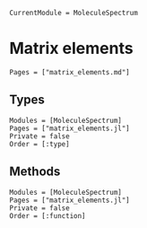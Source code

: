 ```@meta
CurrentModule = MoleculeSpectrum
```

# Matrix elements

```@index
Pages = ["matrix_elements.md"]
```

## Types
```@autodocs
Modules = [MoleculeSpectrum]
Pages = ["matrix_elements.jl"]
Private = false
Order = [:type]
```

## Methods
```@autodocs
Modules = [MoleculeSpectrum]
Pages = ["matrix_elements.jl"]
Private = false
Order = [:function]
```